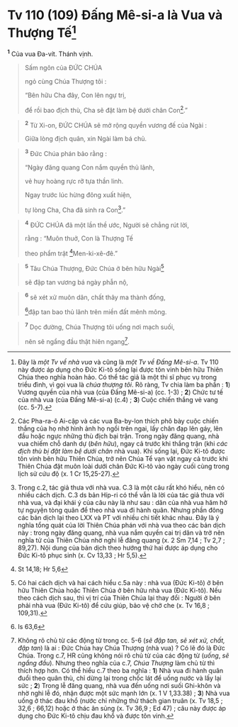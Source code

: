 # Tv 110 (109) Đấng Mê-si-a là Vua và Thượng Tế[^1]
<sup><b>1</b></sup> Của vua Đa-vít. Thánh vịnh. 
> Sấm ngôn của ĐỨC CHÚA
> 
> ngỏ cùng Chúa Thượng tôi :
> 
> “Bên hữu Cha đây, Con lên ngự trị,
> 
> để rồi bao địch thù, Cha sẽ đặt làm bệ dưới chân Con[^2].”
>


> <sup><b>2</b></sup> Từ Xi-on, ĐỨC CHÚA sẽ mở rộng quyền vương đế của Ngài :
> 
> Giữa lòng địch quân, xin Ngài làm bá chủ.
>


> <sup><b>3</b></sup> Đức Chúa phán bảo rằng :
> 
> “Ngày đăng quang Con nắm quyền thủ lãnh,
> 
> vẻ huy hoàng rực rỡ tựa thần linh.
> 
> Ngay trước lúc hừng đông xuất hiện,
> 
> tự lòng Cha, Cha đã sinh ra Con[^3].”
>


> <sup><b>4</b></sup> ĐỨC CHÚA đã một lần thề ước, Người sẽ chẳng rút lời,
> 
> rằng : “Muôn thuở, Con là Thượng Tế
> 
> theo phẩm trật [^1*]Men-ki-xê-đê.”
>


> <sup><b>5</b></sup> Tâu Chúa Thượng, Đức Chúa ở bên hữu Ngài[^4]
> 
> sẽ đập tan vương bá ngày phẫn nộ,
>


> <sup><b>6</b></sup> sẽ xét xử muôn dân, chất thây ma thành đống,
> 
> [^2*]đập tan bao thủ lãnh trên miền đất mênh mông.
>


> <sup><b>7</b></sup> Dọc đường, Chúa Thượng tôi uống nơi mạch suối,
> 
> nên sẽ ngẩng đầu thật hiên ngang[^5].
>

[^1]: Đây là <i>một Tv về nhà vua</i> và cũng là <i>một Tv về Đấng Mê-si-a</i>. Tv 110 này được áp dụng cho Đức Ki-tô sống lại được tôn vinh bên hữu Thiên Chúa theo nghĩa hoàn hảo. Có thể tác giả là một thi sĩ phục vụ trong triều đình, vì gọi vua là <i>chúa thượng tôi</i>. Rõ ràng, Tv chia làm ba phần : <b>1</b>) Vương quyền của nhà vua (của Đấng Mê-si-a) (cc. 1-3) ; <b>2</b>) Chức tư tế của nhà vua (của Đấng Mê-si-a) (c.4) ; <b>3</b>) Cuộc chiến thắng vẻ vang (cc. 5-7).
[^2]: Các Pha-ra-ô Ai-cập và các vua Ba-by-lon thích phô bày cuộc chiến thắng của họ nhờ hình ảnh họ ngồi trên ngai, lấy chân đạp lên gáy, lên đầu hoặc ngực những thù địch bại trận. Trong ngày đăng quang, nhà vua chiếm chỗ danh dự (<i>bên hữu</i>), ngay cả trước khi thắng trận (khi <i>các địch thù bị đặt làm bệ dưới chân</i> nhà vua). Khi sống lại, Đức Ki-tô được tôn vinh bên hữu Thiên Chúa, trở nên Chúa Tể vạn vật ngay cả trước khi Thiên Chúa đặt muôn loài dưới chân Đức Ki-tô vào ngày cuối cùng trong lịch sử cứu độ (x. 1 Cr 15,25-27).
[^3]: Trong c.2, tác giả thưa với nhà vua. C.3 là một câu rất khó hiểu, nên có nhiều cách dịch. C.3 ds bản Híp-ri có thể vẫn là lời của tác giả thưa với nhà vua, và đại khái ý của câu này là như sau : dân của nhà vua hăm hở tự nguyện tòng quân để theo nhà vua đi hành quân. Nhưng phần đông các bản dịch lại theo LXX và PT với nhiều chi tiết khác nhau. Đây là ý nghĩa tổng quát của lời Thiên Chúa phán với nhà vua theo các bản dịch này : trong ngày đăng quang, nhà vua nắm quyền cai trị dân và trở nên nghĩa tử của Thiên Chúa nhờ nghi lễ đăng quang (x. 2 Sm 7,14 ; Tv 2,7 ; 89,27). Nội dung của bản dịch theo hướng thứ hai được áp dụng cho Đức Ki-tô phục sinh (x. Cv 13,33 ; Hr 5,5).
[^4]: Có hai cách dịch và hai cách hiểu c.5a này : nhà vua (Đức Ki-tô) ở bên hữu Thiên Chúa hoặc Thiên Chúa ở bên hữu nhà vua (Đức Ki-tô). Nếu theo cách dịch sau, thì vị trí của Thiên Chúa lại thay đổi : Người ở bên phải nhà vua (Đức Ki-tô) để cứu giúp, bảo vệ chở che (x. Tv 16,8 ; 109,31).
[^5]: Không rõ chủ từ các động từ trong cc. 5-6 (<i>sẽ đập tan, sẽ xét xử, chất, đập tan</i>) là ai : Đức Chúa hay Chúa Thượng (nhà vua) ? Có lẽ đó là Đức Chúa. Trong c.7, HR cũng không nói rõ chủ từ của các động từ (<i>uống</i>, <i>sẽ ngẩng đầu</i>). Nhưng theo nghĩa của c.7, <i>Chúa Thượng</i> làm chủ từ thì thích hợp hơn. Có thể hiểu c.7 theo ba nghĩa : <b>1</b>) Nhà vua đi hành quân đuổi theo quân thù, chỉ dừng lại trong chốc lát để uống nước và lấy lại sức ; <b>2</b>) Trong lễ đăng quang, nhà vua đến uống nơi suối Ghi-khôn và nhờ nghi lễ đó, nhận được một sức mạnh lớn (x. 1 V 1,33.38) ; <b>3</b>) Nhà vua uống ở thác đau khổ (nước chỉ những thử thách gian truân (x. Tv 18,5 ; 32,6 ; 66,12) hoặc ở thác ân sủng (x. Tv 36,9 ; Ed 47) ; câu này được áp dụng cho Đức Ki-tô chịu đau khổ và được tôn vinh.
[^1*]: St 14,18; Hr 5,6
[^2*]: Is 63,6

